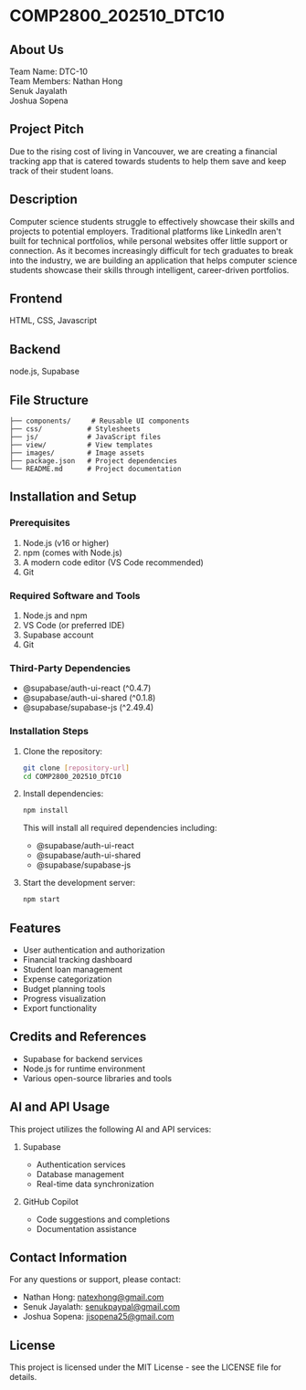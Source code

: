 # COMP2800_202510_DTC10

## About Us
Team Name: DTC-10 <br>
Team Members:
Nathan Hong <br>
Senuk Jayalath <br>
Joshua Sopena <br>

## Project Pitch
Due to the rising cost of living in Vancouver, we are creating a financial tracking app that is catered towards students to help them save and keep track of their student loans.

## Description
Computer science students struggle to effectively showcase their skills and projects to potential employers. Traditional platforms like LinkedIn aren't built for technical portfolios, while personal websites offer little support or connection. As it becomes increasingly difficult for tech graduates to break into the industry, we are building an application that helps computer science students showcase their skills through intelligent, career-driven portfolios.

## Frontend
HTML, CSS, Javascript

## Backend
node.js, Supabase

## File Structure
```
├── components/     # Reusable UI components
├── css/           # Stylesheets
├── js/            # JavaScript files
├── view/          # View templates
├── images/        # Image assets
├── package.json   # Project dependencies
└── README.md      # Project documentation
```

## Installation and Setup

### Prerequisites
1. Node.js (v16 or higher)
2. npm (comes with Node.js)
3. A modern code editor (VS Code recommended)
4. Git

### Required Software and Tools
1. Node.js and npm
2. VS Code (or preferred IDE)
3. Supabase account
4. Git

### Third-Party Dependencies
- @supabase/auth-ui-react (^0.4.7)
- @supabase/auth-ui-shared (^0.1.8)
- @supabase/supabase-js (^2.49.4)

### Installation Steps
1. Clone the repository:
   ```bash
   git clone [repository-url]
   cd COMP2800_202510_DTC10
   ```

2. Install dependencies:
   ```bash
   npm install
   ```
   This will install all required dependencies including:
   - @supabase/auth-ui-react
   - @supabase/auth-ui-shared
   - @supabase/supabase-js

3. Start the development server:
   ```bash
   npm start
   ```

## Features
- User authentication and authorization
- Financial tracking dashboard
- Student loan management
- Expense categorization
- Budget planning tools
- Progress visualization
- Export functionality

## Credits and References
- Supabase for backend services
- Node.js for runtime environment
- Various open-source libraries and tools

## AI and API Usage
This project utilizes the following AI and API services:

1. Supabase
   - Authentication services
   - Database management
   - Real-time data synchronization

2. GitHub Copilot
   - Code suggestions and completions
   - Documentation assistance

## Contact Information
For any questions or support, please contact:
- Nathan Hong: natexhong@gmail.com
- Senuk Jayalath: senukpaypal@gmail.com
- Joshua Sopena: jisopena25@gmail.com

## License
This project is licensed under the MIT License - see the LICENSE file for details.